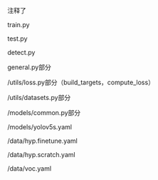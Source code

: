 注释了

train.py

test.py

detect.py

general.py部分

/utils/loss.py部分（build_targets，compute_loss）

/utils/datasets.py部分

/models/common.py部分

/models/yolov5s.yaml

/data/hyp.finetune.yaml

/data/hyp.scratch.yaml

/data/voc.yaml